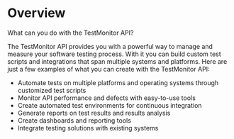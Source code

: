 # Overview

What can you do with the TestMonitor API?

The TestMonitor API provides you with a powerful way to manage and measure your software testing process. With it you can build custom test scripts and integrations that span multiple systems and platforms. Here are just a few examples of what you can create with the TestMonitor API:

- Automate tests on multiple platforms and operating systems through customized test scripts
- Monitor API performance and defects with easy-to-use tools
- Create automated test environments for continuous integration
- Generate reports on test results and results analysis
- Create dashboards and reporting tools
- Integrate testing solutions with existing systems
